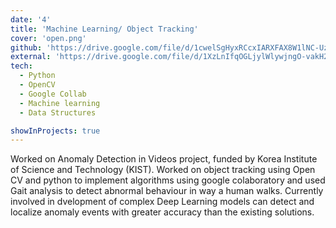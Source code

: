 ```yaml
---
date: '4'
title: 'Machine Learning/ Object Tracking'
cover: 'open.png'
github: 'https://drive.google.com/file/d/1cwelSgHyxRCcxIARXFAX8W1lNC-Uzvos/view?usp=sharing'
external: 'https://drive.google.com/file/d/1XzLnIfqOGLjylWlywjngO-vakH2HGp68/view?usp=sharing'
tech:
  - Python
  - OpenCV
  - Google Collab
  - Machine learning
  - Data Structures

showInProjects: true
---
```


Worked on Anomaly Detection in Videos project, funded by Korea Institute of Science and Technology (KIST). 
Worked on object tracking using Open CV and python to implement algorithms using google colaboratory and used Gait analysis to detect abnormal behaviour in way a human walks.
Currently involved in dvelopment of complex Deep Learning models can detect and localize anomaly events with greater accuracy than the existing solutions.